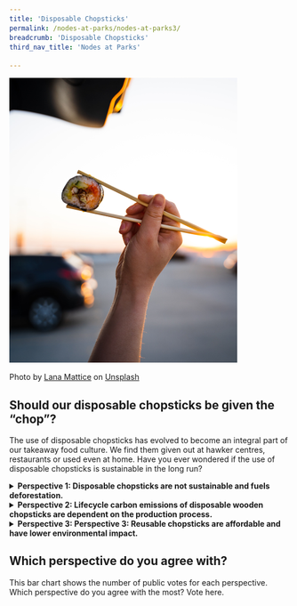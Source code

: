 ```yaml
---
title: 'Disposable Chopsticks'
permalink: /nodes-at-parks/nodes-at-parks3/
breadcrumb: 'Disposable Chopsticks'
third_nav_title: 'Nodes at Parks'

---
```


<img src="../images/nodes-at-parks-07-min.jpg" style="zoom:50%;" />

Photo by [Lana Mattice](https://unsplash.com/es/@lanamattice?utm_source=unsplash&utm_medium=referral&utm_content=creditCopyText) on [Unsplash](https://unsplash.com/s/photos/chopsticks?utm_source=unsplash&utm_medium=referral&utm_content=creditCopyText)



## **Should our disposable chopsticks be given the “chop”?**

The use of disposable chopsticks has evolved to become an integral part of our takeaway food culture. We find them given out at hawker centres, restaurants or used even at home. Have you ever wondered if the use of disposable chopsticks is sustainable in the long run? 

<details><summary><b>Perspective 1: Disposable chopsticks are not sustainable and fuels deforestation.</b></summary>
    <p>Demand for disposable chopsticks in food delivery is responsible for an annual production of 57-80 billion pairs of disposable chopsticks in China alone. This contributes to the deforestation problem in China, where only an estimated 3.34 % of forests remain intact.</p>
    <p>Efforts to wash or recycle disposable wood chopsticks face operational and logistic challenges for companies.</p>
<p><a href="https://thediplomat.com/2019/05/cutting-chopsticks-from-chinas-food-delivery-waste/">https://thediplomat.com/2019/05/cutting-chopsticks-from-chinas-food-delivery-waste/</a>
    </p>
<p>
    <a href="https://www.prunderground.com/why-disposable-chopsticks-are-difficult-to-recycle-source-bestchopsticks-com/00161795/ ">https://www.prunderground.com/why-disposable-chopsticks-are-difficult-to-recycle-source-bestchopsticks-com/00161795/</a>
</p>
</details>

<details><summary><b>Perspective 2: Lifecycle carbon emissions of disposable wooden chopsticks are dependent on the production process.</b></summary>
    <p>The carbon emissions from the production of disposable wooden chopsticks are dependant on the manufacturing process as well, such as transport emissions and source of lumber. </p>
    <p>In 2021, Japan’s use and import of disposable chopsticks reduced to just over half of the peak usage in mid-2000s. The factors that attribute to the decline include using reusable chopsticks, increased concerns about damaging the environment and the pandemic restrictions in dining out.</p>
<p><a href="https://www.asahi.com/ajw/articles/14549212 ">https://www.asahi.com/ajw/articles/14549212 </a>
    </p>
<p>
    <a href="https://sustainenvironres.biomedcentral.com/articles/10.1186/s42834-021-00101-y">https://sustainenvironres.biomedcentral.com/articles/10.1186/s42834-021-00101-y</a>
</p>
</details>

<details><summary><b>Perspective 3: Perspective 3: Reusable chopsticks are affordable and have lower environmental impact.</b></summary>
    <p>Metal or bamboo chopsticks can be an affordable and sustainable alternative to disposable chopsticks.</p>
    <p>The ubiquitous Korean flat metal chopsticks can be made from cheaper materials such as stainless steel making it accessible for many. Its design requires fewer steps and raw materials than traditional rounded design. Additionally, it is much easier to clean than wooden or plastic chopsticks, making it easy to reuse.</p>
<p><a href="https://chopsticksaroundtheworld.com/why-are-korean-chopsticks-metal/">https://chopsticksaroundtheworld.com/why-are-korean-chopsticks-metal/ </a>
    </p>
<p>
    <a href="https://www.ecoandbeyond.co/articles/is-bamboo-sustainable/ ">https://www.ecoandbeyond.co/articles/is-bamboo-sustainable/ </a>
</p>
</details>



## **Which perspective do you agree with?**

This bar chart shows the number of public votes for each perspective. Which perspective do you agree with the most? Vote here.